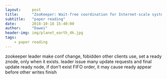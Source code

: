 ```yaml
---
layout:     post
title:      "ZooKeeper: Wait-free coordination for Internet-scale systems"
subtitle:   "paper reading"
date:       2018-10-18 15:40:00
author:     "Dawei"
header-img: img/planet_earth_4k.jpg
tags:
    - paper reading
---
```


zookeeper leader make conf change, fobidden other clients use, set a ready znode, only when it exists. leader issue many update requests and final update ready node, if don't exist FIFO order, it may cause ready appear before other writes finish